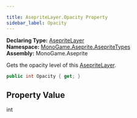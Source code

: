```yaml
---

title: AsepriteLayer.Opacity Property
sidebar_label: Opacity
---
```

**Declaring Type:** [AsepriteLayer](../)  
**Namespace:** [MonoGame.Aseprite.AsepriteTypes](../../)  
**Assembly:** MonoGame.Aseprite

Gets the opacity level of this  [AsepriteLayer](../).

```csharp
public int Opacity { get; }
```

## Property Value

int


